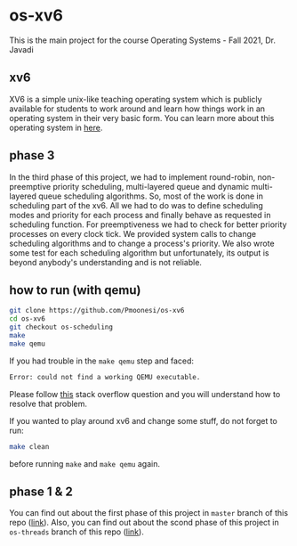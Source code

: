 # os-xv6
This is the main project for the course Operating Systems - Fall 2021, Dr. Javadi

## xv6
XV6 is a simple unix-like teaching operating system which is publicly available for students to work around and learn how things work in an operating system in their very basic form. You can learn more about this operating system in [here](https://pdos.csail.mit.edu/6.828/2012/xv6.html).

## phase 3
In the third phase of this project, we had to implement round-robin, non-preemptive priority scheduling, multi-layered queue and dynamic multi-layered queue scheduling algorithms. So, most of the work is done in scheduling part of the xv6. All we had to do was to define scheduling modes and priority for each process and finally behave as requested in scheduling function. For preemptiveness we had to check for better priority processes on every clock tick. We provided system calls to change scheduling algorithms and to change a process's priority. We also wrote some test for each scheduling algorithm but unfortunately, its output is beyond anybody's understanding and is not reliable.

## how to run (with qemu)
```bash
git clone https://github.com/Pmoonesi/os-xv6
cd os-xv6
git checkout os-scheduling
make
make qemu
```

If you had trouble in the `make qemu` step and faced:
```bash
Error: could not find a working QEMU executable.
```
Please follow [this](https://stackoverflow.com/questions/56507764/error-couldnt-find-a-working-qemu-executable) stack overflow question and you will understand how to resolve that problem.

If you wanted to play around xv6 and change some stuff, do not forget to run:
```bash
make clean
```
before running `make` and `make qemu` again.

## phase 1 & 2
You can find out about the first phase of this project in `master` branch of this repo ([link](../master/)). Also, you can find out about the scond phase of this project in `os-threads` branch of this repo ([link](../os-threads/)).